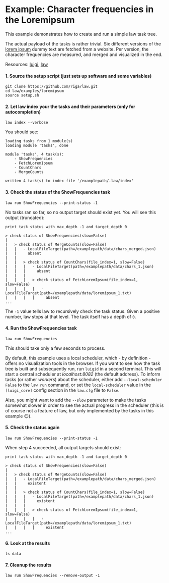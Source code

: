 # Example: Character frequencies in the Loremipsum

This example demonstrates how to create and run a simple law task tree.

The actual payload of the tasks is rather trivial. Six different versions of the [lorem ipsum](https://www.lipsum.com) dummy text are fetched from a website. Per version, the character frequencies are measured, and merged and visualized in the end.

Resources: [luigi](http://luigi.readthedocs.io/en/stable), [law](http://law.readthedocs.io/en/latest)


#### 1. Source the setup script (just sets up software and some variables)

```shell
git clone https://github.com/riga/law.git
cd law/examples/loremipsum
source setup.sh
```


#### 2. Let law index your the tasks and their parameters (only for autocompletion)

```shell
law index --verbose
```

You should see:

```shell
loading tasks from 1 module(s)
loading module 'tasks', done

module 'tasks', 4 task(s):
    - ShowFrequencies
    - FetchLoremIpsum
    - CountChars
    - MergeCounts

written 4 task(s) to index file '/examplepath/.law/index'
```


#### 3. Check the status of the ShowFrequencies task

```shell
law run ShowFrequencies --print-status -1
```

No tasks ran so far, so no output target should exist yet. You will see this output (truncated):

```shell
print task status with max_depth -1 and target_depth 0

> check status of ShowFrequencies(slow=False)
|
|   > check status of MergeCounts(slow=False)
|   |   - LocalFileTarget(path=/examplepath/data/chars_merged.json)
|   |     absent
|   |
|   |   > check status of CountChars(file_index=1, slow=False)
|   |   |   - LocalFileTarget(path=/examplepath/data/chars_1.json)
|   |   |     absent
|   |   |
|   |   |   > check status of FetchLoremIpsum(file_index=1, slow=False)
|   |   |   |   - LocalFileTarget(path=/examplepath/data/loremipsum_1.txt)
|   |   |   |     absent
...
```

The ``-1`` value tells law to recursively check the task status. Given a positive number, law stops at that level. The task itself has a depth of ``0``.


#### 4. Run the ShowFrequencies task


```shell
law run ShowFrequencies
```

This should take only a few seconds to process.

By default, this example uses a local scheduler, which - by definition - offers no visualization tools in the browser. If you want to see how the task tree is built and subsequently run, run ``luigid`` in a second terminal. This will start a central scheduler at *localhost:8082* (the default address). To inform tasks (or rather *workers*) about the scheduler, either add ``--local-scheduler False`` to the ``law run`` command, or set the ``local-scheduler`` value in the ``[luigi_core]`` config section in the ``law.cfg`` file to ``False``.

Also, you might want to add the ``--slow`` parameter to make the tasks somewhat slower in order to see the actual progress in the scheduler (this is of course not a feature of law, but only implemented by the tasks in this example 😉).


#### 5. Check the status again

```shell
law run ShowFrequencies --print-status -1
```

When step 4 succeeded, all output targets should exist:

```shell
print task status with max_depth -1 and target_depth 0

> check status of ShowFrequencies(slow=False)
|
|   > check status of MergeCounts(slow=False)
|   |   - LocalFileTarget(path=/examplepath/data/chars_merged.json)
|   |     existent
|   |
|   |   > check status of CountChars(file_index=1, slow=False)
|   |   |   - LocalFileTarget(path=/examplepath/data/chars_1.json)
|   |   |     existent
|   |   |
|   |   |   > check status of FetchLoremIpsum(file_index=1, slow=False)
|   |   |   |   - LocalFileTarget(path=/examplepath/data/loremipsum_1.txt)
|   |   |   |     existent
...
```


#### 6. Look at the results

```shell
ls data
```


#### 7. Cleanup the results

```shell
law run ShowFrequencies --remove-output -1
```
